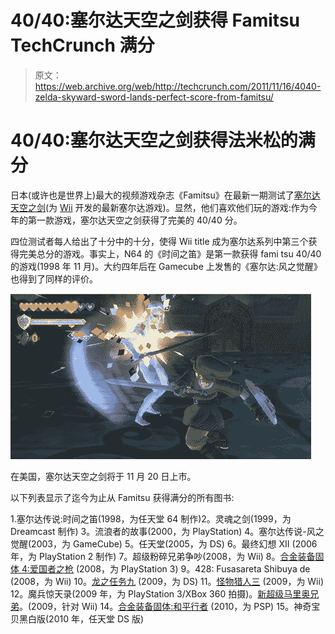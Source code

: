 # 40/40:塞尔达天空之剑获得 Famitsu TechCrunch 满分

> 原文：<https://web.archive.org/web/http://techcrunch.com/2011/11/16/4040-zelda-skyward-sword-lands-perfect-score-from-famitsu/>

# 40/40:塞尔达天空之剑获得法米松的满分

日本(或许也是世界上)最大的视频游戏杂志《Famitsu》在最新一期测试了[塞尔达天空之剑](https://web.archive.org/web/20230204234224/http://zelda.com/skywardsword/)(为 [Wii](https://web.archive.org/web/20230204234224/https://techcrunch.com/tag/wii/) 开发的最新塞尔达游戏)。显然，他们喜欢他们玩的游戏:作为今年的第一款游戏，塞尔达天空之剑获得了完美的 40/40 分。

四位测试者每人给出了十分中的十分，使得 Wii title 成为塞尔达系列中第三个获得完美总分的游戏。事实上，N64 的《时间之笛》是第一款获得 fami tsu 40/40 的游戏(1998 年 11 月)。大约四年后在 Gamecube 上发售的《塞尔达:风之觉醒》也得到了同样的评价。

[![](img/9a13f21166e4b87d07773a08245fe1b2.png "zelda wii 2")](https://web.archive.org/web/20230204234224/https://techcrunch.com/wp-content/uploads/2011/11/zelda-wii-2.png)

在美国，塞尔达天空之剑将于 11 月 20 日上市。

以下列表显示了迄今为止从 Famitsu 获得满分的所有图书:

1.塞尔达传说:时间之笛(1998，为任天堂 64 制作)2。灵魂之剑(1999，为 Dreamcast 制作)
3。流浪者的故事(2000，为 PlayStation)
4。塞尔达传说-风之觉醒(2003，为 GameCube)
5。任天堂(2005，为 DS)
6。最终幻想 XII (2006 年，为 PlayStation 2 制作)
7。超级粉碎兄弟争吵(2008，为 Wii)
8。[合金装备固体 4:爱国者之枪](https://web.archive.org/web/20230204234224/http://www.crunchgear.com/2008/06/04/metal-gear-solid-4-gets-rare-perfect-score-from-famitsu-magazine/) (2008，为 PlayStation 3)
9。428: Fusasareta Shibuya de (2008，为 Wii)
10。[龙之任务九](https://web.archive.org/web/20230204234224/http://www.crunchgear.com/2009/07/15/40-out-of-40-famitsu-magazine-gives-dragon-quest-ix-perfect-score/) (2009，为 DS)
11。[怪物猎人三](https://web.archive.org/web/20230204234224/http://www.crunchgear.com/2009/08/05/4040-rating-capcoms-monster-hunter-3-gets-perfect-score-from-famitsu/) (2009，为 Wii)
12。魔兵惊天录(2009 年，为 PlayStation 3/XBox 360 拍摄)。[新超级马里奥兄弟](https://web.archive.org/web/20230204234224/http://www.crunchgear.com/2009/11/24/4040-new-super-mario-bros-gets-perfect-score-from-famitsu-magazine/)。(2009，针对 Wii)
14。[合金装备固体:和平行者](https://web.archive.org/web/20230204234224/https://techcrunch.com/2010/04/21/4040-metal-gear-solid-peace-walker-gets-perfect-famitsu-rating/) (2010，为 PSP)
15。神奇宝贝黑白版(2010 年，任天堂 DS 版)